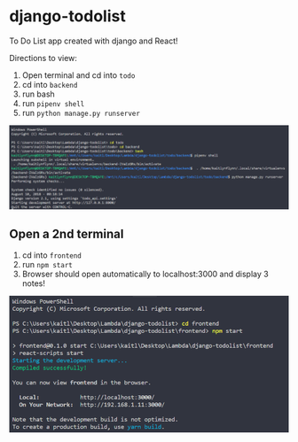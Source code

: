 # django-todolist
To Do List app created with django and React! 

Directions to view: 
1. Open terminal and cd into `todo` 
2. cd into `backend`    
3. run bash
4. run `pipenv shell` 
5. run `python manage.py runserver`

![backend](2018-08-09-17-25-27.png)


## Open a 2nd terminal
1. cd into `frontend`
2. run `npm start`
3. Browser should open automatically to localhost:3000 and display 3 notes!

![frontend](2018-08-09-17-27-54.png)